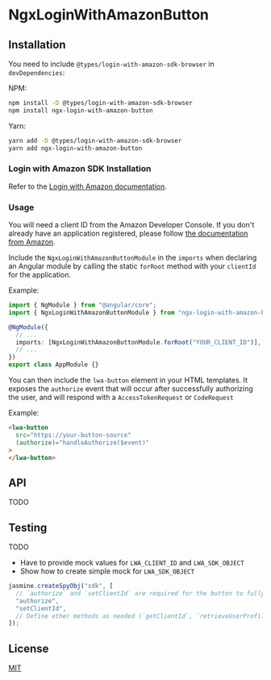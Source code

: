 # NgxLoginWithAmazonButton

## Installation

You need to include `@types/login-with-amazon-sdk-browser` in `devDependencies`:

NPM:

```sh
npm install -D @types/login-with-amazon-sdk-browser
npm install ngx-login-with-amazon-button
```

Yarn:

```sh
yarn add -D @types/login-with-amazon-sdk-browser
yarn add ngx-login-with-amazon-button
```

### Login with Amazon SDK Installation

Refer to the [Login with Amazon documentation](https://developer.amazon.com/docs/login-with-amazon/web-docs.html).

### Usage

You will need a client ID from the Amazon Developer Console. If you don't already have an application registered, please follow [the documentation from Amazon](https://developer.amazon.com/docs/login-with-amazon/register-web.html).

Include the `NgxLoginWithAmazonButtonModule` in the `imports` when declaring an Angular module by calling the static `forRoot` method with your `clientId` for the application.

Example:

```ts
import { NgModule } from "@angular/core";
import { NgxLoginWithAmazonButtonModule } from "ngx-login-with-amazon-button";

@NgModule({
  // ...
  imports: [NgxLoginWithAmazonButtonModule.forRoot("YOUR_CLIENT_ID")],
  // ...
})
export class AppModule {}
```

You can then include the `lwa-button` element in your HTML templates. It exposes the `authorize` event that will occur after successfully authorizing the user, and will respond with a `AccessTokenRequest` or `CodeRequest`

Example:

```html
<lwa-button
  src="https://your-button-source"
  (authorize)="handleAuthorize($event)"
>
</lwa-button>
```

## API

TODO

## Testing

TODO

- Have to provide mock values for `LWA_CLIENT_ID` and `LWA_SDK_OBJECT`
- Show how to create simple mock for `LWA_SDK_OBJECT`

```ts
jasmine.createSpyObj("sdk", [
  // `authorize` and `setClientId` are required for the button to fully function.
  "authorize",
  "setClientId",
  // Define other methods as needed (`getClientId`, `retrieveUserProfile`, etc.)
]);
```

## License

[MIT](./LICENSE)
